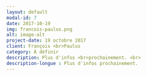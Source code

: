 ```yaml
---
layout: default
modal-id: 7
date: 2017-10-19
img: francois-paulus.png
alt: image-alt
project-date: 19 octobre 2017
client: François <br>Paulus
category: À définir
description: Plus d'infos <br>prochainement. <br>
description-longue : Plus d'infos prochainement. 
---
```

